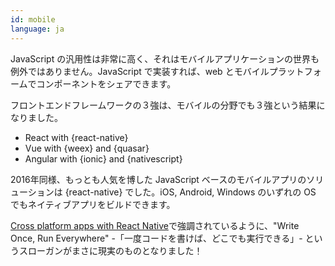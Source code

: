 ```yaml
---
id: mobile  
language: ja
---
```


JavaScript の汎用性は非常に高く、それはモバイルアプリケーションの世界も例外ではありません。JavaScript で実装すれば、web とモバイルプラットフォームでコンポーネントをシェアできます。

フロントエンドフレームワークの３強は、モバイルの分野でも３強という結果になりました。

* React with {react-native}
* Vue with {weex} and {quasar}
* Angular with {ionic} and {nativescript}

2016年同様、もっとも人気を博した JavaScript ベースのモバイルアプリのソリューションは {react-native} でした。iOS, Android, Windows のいずれの OS でもネイティブアプリをビルドできます。

[Cross platform apps with React Native](https://www.youtube.com/watch?v=1cI-978DHaA)で強調されているように、"Write Once, Run Everywhere" -「一度コードを書けば、どこでも実行できる」- というスローガンがまさに現実のものとなりました！

